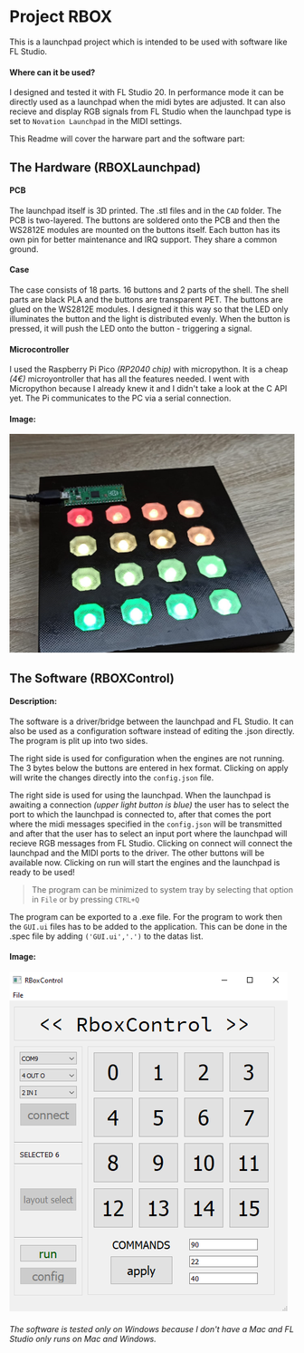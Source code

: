 # Project RBOX

This is a launchpad project which is intended to be used with software like FL Studio.

#### Where can it be used?
I designed and tested it with FL Studio 20. In performance mode it can be directly used as a launchpad when the midi bytes are adjusted. It can also recieve and display RGB signals from FL Studio when the launchpad type is set to `Novation Launchpad` in the MIDI settings.

This Readme will cover the harware part and the software part:

## The Hardware (RBOXLaunchpad)

#### PCB
The launchpad itself is 3D printed. The .stl files and in the `CAD` folder. The PCB is two-layered. The buttons are soldered onto the PCB and then the WS2812E modules are mounted on the buttons itself. Each button has its own pin for better maintenance and IRQ support. They share a common ground.

#### Case
The case consists of 18 parts. 16 buttons and 2 parts of the shell. The shell parts are black PLA and the buttons are transparent PET. The buttons are glued on the WS2812E modules. I designed it this way so that the LED only illuminates the button and the light is distributed evenly. When the button is pressed, it will push the LED onto the button - triggering a signal.

#### Microcontroller
I used the Raspberry Pi Pico *(RP2040 chip)* with micropython. It is a cheap *(4€)* microyontroller that has all the features needed. I went with Micropython because I already knew it and I didn't take a look at the C API yet. The Pi communicates to the PC via a serial connection.

#### Image:
![The launchpad](images/launchpad.jpg)

## The Software (RBOXControl)
#### Description:
The software is a driver/bridge between the launchpad and FL Studio. It can also be used as a configuration software instead of editing the .json directly. The program is plit up into two sides.

The right side is used for configuration when the engines are not running. The 3 bytes below the buttons are entered in hex format. Clicking on apply will write the changes directly into the `config.json` file.

The right side is used for using the launchpad. When the launchpad is awaiting a connection *(upper light button is blue)* the user has to select the port to which the launchpad is connected to, after that comes the port where the midi messages specified in the `config.json` will be transmitted and after that the user has to select an input port where the launchpad will recieve RGB messages from FL Studio. Clicking on connect will connect the launchpad and the MIDI ports to the driver. The other buttons will be available now. Clicking on run will start the engines and the launchpad is ready to be used!

> The program can be minimized to system tray by selecting that option in `File` or by pressing `CTRL+Q`

The program can be exported to a .exe file. For the program to work then the `GUI.ui` files has to be added to the application. This can be done in the .spec file by adding `('GUI.ui','.')` to the datas list.
#### Image:
![RBOXControl](images/rboxcontrol.png)

###### The software is tested only on Windows because I don't have a Mac and FL Studio only runs on Mac and Windows.
